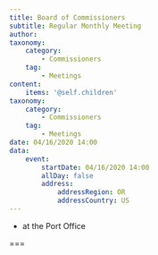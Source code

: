 ```yaml
---
title: Board of Commissioners
subtitle: Regular Monthly Meeting
author: 
taxonomy:
    category: 
        - Commissioners
    tag: 
        - Meetings
content:
    items: '@self.children'
taxonomy:
    category: 
        - Commissioners
    tag: 
        - Meetings
date: 04/16/2020 14:00
data:
    event:
        startDate: 04/16/2020 14:00
        allDay: false
        address:
            addressRegion: OR
            addressCountry: US
---
```


- at the Port Office

===
